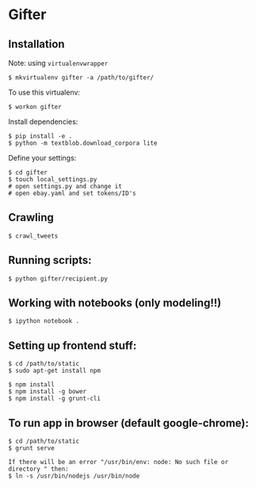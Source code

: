 # Gifter

## Installation

Note: using `virtualenvwrapper`

```
$ mkvirtualenv gifter -a /path/to/gifter/
```
To use this virtualenv:
```
$ workon gifter
```

Install dependencies:
```
$ pip install -e .
$ python -m textblob.download_corpora lite
```

Define your settings:

```
$ cd gifter
$ touch local_settings.py
# open settings.py and change it
# open ebay.yaml and set tokens/ID's
```

## Crawling
```
$ crawl_tweets
```

## Running scripts:
```
$ python gifter/recipient.py
```

## Working with notebooks (only modeling!!)
```
$ ipython notebook .
```

## Setting up frontend stuff:
```
$ cd /path/to/static
$ sudo apt-get install npm

$ npm install
$ npm install -g bower
$ npm install -g grunt-cli

```

## To run app in browser (default google-chrome):
```
$ cd /path/to/static
$ grunt serve

If there will be an error "/usr/bin/env: node: No such file or directory " then:
$ ln -s /usr/bin/nodejs /usr/bin/node
```
